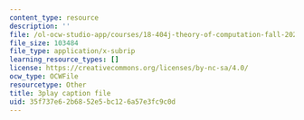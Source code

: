 ```yaml
---
content_type: resource
description: ''
file: /ol-ocw-studio-app/courses/18-404j-theory-of-computation-fall-2020/35f737e62b6852e5bc126a57e3fc9c0d_eEXSv0jChO4.vtt
file_size: 103484
file_type: application/x-subrip
learning_resource_types: []
license: https://creativecommons.org/licenses/by-nc-sa/4.0/
ocw_type: OCWFile
resourcetype: Other
title: 3play caption file
uid: 35f737e6-2b68-52e5-bc12-6a57e3fc9c0d
---
```

